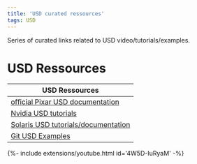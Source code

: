 ```yaml
---
title: 'USD curated ressources'
tags: USD
---
```


Series of curated links related to USD video/tutorials/examples. <!--more-->

# USD Ressources

| USD Ressources |
| --- |
|	[official Pixar USD documentation](https://graphics.pixar.com/usd/docs/index.html)
|	[Nvidia USD tutorials](https://developer.nvidia.com/usd/tutorials)
|	[Solaris USD tutorials/documentation](https://www.sidefx.com/docs/houdini/solaris/index.html)
|	[Git USD Examples](https://github.com/ColinKennedy/USD-Cookbook) |


{%- include extensions/youtube.html id='4W5D-IuRyaM' -%}



